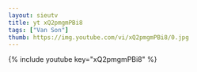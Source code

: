 ```yaml
--- 
layout: sieutv
title: yt xQ2pmgmPBi8
tags: ["Van Son"]
thumb: https://img.youtube.com/vi/xQ2pmgmPBi8/0.jpg
---
```

{% include youtube key="xQ2pmgmPBi8" %} 
